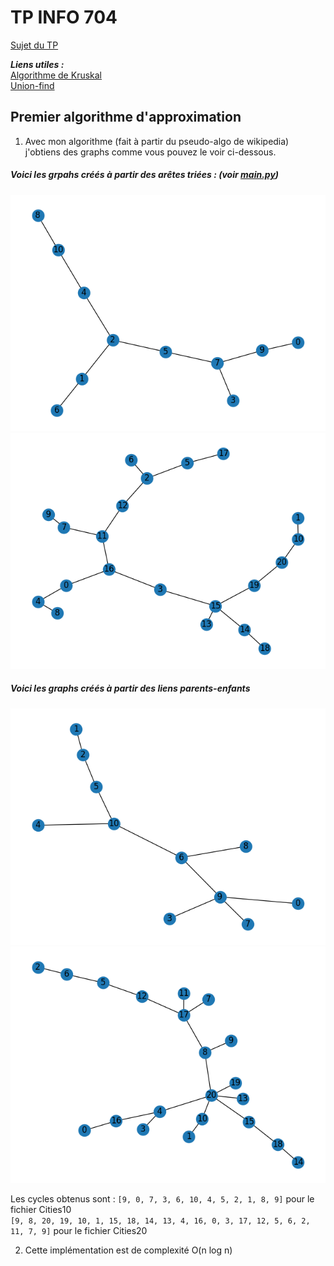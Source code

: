 # TP INFO 704
[Sujet du TP](https://www.lama.univ-savoie.fr/pagesmembres/tavenas/Materiel_online/tp.pdf)

***Liens utiles :***<br>
[Algorithme de Kruskal](https://www.wikiwand.com/fr/Algorithme_de_Kruskal)<br>
[Union-find](https://www.wikiwand.com/fr/Union-find)<br>

## Premier algorithme d'approximation
1. Avec mon algorithme (fait à partir du pseudo-algo de wikipedia) j'obtiens des graphs comme vous pouvez le voir ci-dessous.
##### Voici les grpahs créés à partir des arêtes triées : (voir [main.py](./main.py))<br>
![](./img10.png)
![](./img20.png)

##### Voici les graphs créés à partir des liens parents-enfants
![](./parents10.png)
![](./parents20.png)

Les cycles obtenus sont :
`[9, 0, 7, 3, 6, 10, 4, 5, 2, 1, 8, 9]` pour le fichier Cities10 <br>
`[9, 8, 20, 19, 10, 1, 15, 18, 14, 13, 4, 16, 0, 3, 17, 12, 5, 6, 2, 11, 7, 9]` pour le fichier Cities20<br>


2. Cette implémentation est de complexité O(n log n)
